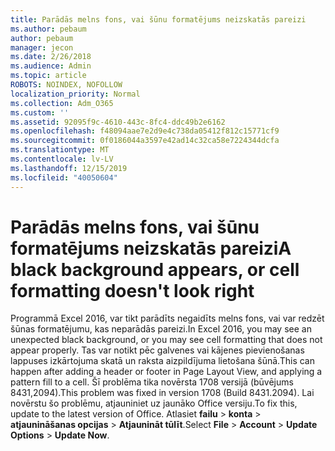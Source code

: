 ```yaml
---
title: Parādās melns fons, vai šūnu formatējums neizskatās pareizi
ms.author: pebaum
author: pebaum
manager: jecon
ms.date: 2/26/2018
ms.audience: Admin
ms.topic: article
ROBOTS: NOINDEX, NOFOLLOW
localization_priority: Normal
ms.collection: Adm_O365
ms.custom: ''
ms.assetid: 92095f9c-4610-443c-8fc4-ddc49b2e6162
ms.openlocfilehash: f48094aae7e2d9e4c738da05412f812c15771cf9
ms.sourcegitcommit: 0f0186044a3597e42ad14c32ca58e7224344dcfa
ms.translationtype: MT
ms.contentlocale: lv-LV
ms.lasthandoff: 12/15/2019
ms.locfileid: "40050604"
---
```

# <a name="a-black-background-appears-or-cell-formatting-doesnt-look-right"></a><span data-ttu-id="21f29-102">Parādās melns fons, vai šūnu formatējums neizskatās pareizi</span><span class="sxs-lookup"><span data-stu-id="21f29-102">A black background appears, or cell formatting doesn't look right</span></span>

<span data-ttu-id="21f29-103">Programmā Excel 2016, var tikt parādīts negaidīts melns fons, vai var redzēt šūnas formatējumu, kas neparādās pareizi.</span><span class="sxs-lookup"><span data-stu-id="21f29-103">In Excel 2016, you may see an unexpected black background, or you may see cell formatting that does not appear properly.</span></span> <span data-ttu-id="21f29-104">Tas var notikt pēc galvenes vai kājenes pievienošanas lappuses izkārtojuma skatā un raksta aizpildījuma lietošana šūnā.</span><span class="sxs-lookup"><span data-stu-id="21f29-104">This can happen after adding a header or footer in Page Layout View, and applying a pattern fill to a cell.</span></span> <span data-ttu-id="21f29-105">Šī problēma tika novērsta 1708 versijā (būvējums 8431,2094).</span><span class="sxs-lookup"><span data-stu-id="21f29-105">This problem was fixed in version 1708 (Build 8431.2094).</span></span> <span data-ttu-id="21f29-106">Lai novērstu šo problēmu, atjauniniet uz jaunāko Office versiju.</span><span class="sxs-lookup"><span data-stu-id="21f29-106">To fix this, update to the latest version of Office.</span></span> <span data-ttu-id="21f29-107">Atlasiet **failu** \> **konta** \> **atjaunināšanas opcijas** \> **Atjaunināt tūlīt**.</span><span class="sxs-lookup"><span data-stu-id="21f29-107">Select **File** \> **Account** \> **Update Options** \> **Update Now**.</span></span>
  

